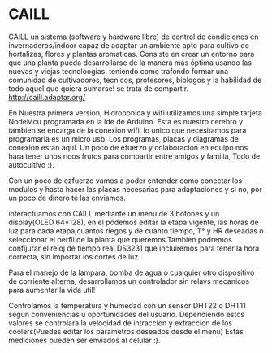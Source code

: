 # CAILL 
CAILL un sistema (software y hardware libre) de control de condiciones  en invernaderos/indoor capaz de adaptar un ambiente apto para cultivo de hortalizas, flores y plantas aromaticas. 
Consiste en crear un entorno para que una planta pueda desarrollarse de la manera más óptima usando las nuevas y viejas tecnoloogias. teniendo como trafondo formar una comunidad de cultivadores, tecnicos, profesores, biologos y la habilidad de todo aquel que quiera sumarse! se trata de compartir. http://caill.adaptar.org/  


En Nuestra primera version, Hidroponica y wifi utilizamos una simple tarjeta NodeMcu programada en la ide de Arduino. Esta es nuestro cerebro  y tambien se encarga de la conexion wifi, lo unico que necesitamos para programarla es un micro usb.
 Los programas, placas y diagramas de conexion estan aqui. Un poco de efuerzo y colaboracion en equipo nos hara tener unos ricos frutos para compartir entre amigos y familia, Todo de autocultivo :).

Con un poco de ezfuerzo vamos a poder entender como conectar los modulos y hasta hacer las placas necesarias para adaptaciones y si no, por un poco de dinero te las enviamos.

interactuamos con CAILL mediante un menu de 3 botones y un display(OLED 64*128), en el podemos editar la etapa vigente, las horas de luz para cada etapa,cuantos riegos y de cuanto tiempo, T° y HR deseadas o seleccionar el perfil de la planta que queremos.Tambien podremos confijurar el reloj de tiempo real DS3231 que incluiremos para tener la hora correcta, sin importar los cortes de luz.

Para el manejo de la lampara, bomba de agua o cualquier otro dispositivo de corriente alterna, desarrollamos un controlador sin relays mecanicos para aumentar la vida util!

Controlamos la temperatura y humedad con un sensor DHT22 o DHT11 segun conveniencias u oportunidades del usuario. Dependiendo estos valores se controlara la velocidad de intraccion y extraccion de los coolers(Puedes editar los parametros deseados desde el menu) Estas mediciones pueden ser enviados al celular :).
